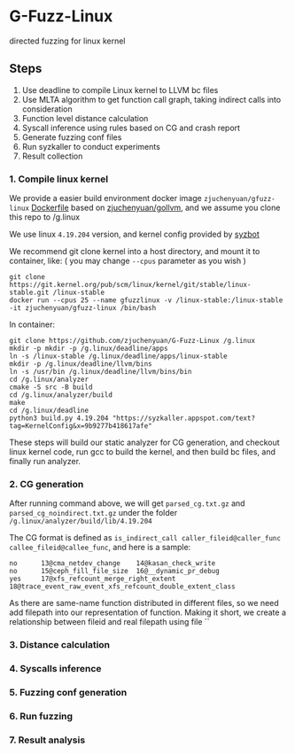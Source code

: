 # G-Fuzz-Linux
directed fuzzing for linux kernel


## Steps

1. Use deadline to compile Linux kernel to LLVM bc files
2. Use MLTA algorithm to get function call graph, taking indirect calls into consideration
3. Function level distance calculation
4. Syscall inference using rules based on CG and crash report
5. Generate fuzzing conf files
6. Run syzkaller to conduct experiments
7. Result collection

### 1. Compile linux kernel

We provide a easier build environment docker image `zjuchenyuan/gfuzz-linux` [Dockerfile](https://github.com/zjuchenyuan/G-Fuzz-Linux/blob/master/Dockerfile) based on [zjuchenyuan/gollvm](https://github.com/zjuchenyuan/gfuzz/blob/main/dockerfiles/Dockerfile.gollvm), and we assume you clone this repo to /g.linux

We use linux `4.19.204` version, and kernel config provided by [syzbot](https://syzkaller.appspot.com/bug?id=e2309c1c341d4c7f70f50225c11d5fdc99372086)

We recommend git clone kernel into a host directory, and mount it to container, like: ( you may change `--cpus` parameter as you wish )

```
git clone https://git.kernel.org/pub/scm/linux/kernel/git/stable/linux-stable.git /linux-stable
docker run --cpus 25 --name gfuzzlinux -v /linux-stable:/linux-stable -it zjuchenyuan/gfuzz-linux /bin/bash
```

In container:

```
git clone https://github.com/zjuchenyuan/G-Fuzz-Linux /g.linux
mkdir -p mkdir -p /g.linux/deadline/apps
ln -s /linux-stable /g.linux/deadline/apps/linux-stable
mkdir -p /g.linux/deadline/llvm/bins
ln -s /usr/bin /g.linux/deadline/llvm/bins/bin
cd /g.linux/analyzer
cmake -S src -B build
cd /g.linux/analyzer/build
make
cd /g.linux/deadline
python3 build.py 4.19.204 "https://syzkaller.appspot.com/text?tag=KernelConfig&x=9b9277b418617afe"
```

These steps will build our static analyzer for CG generation, and checkout linux kernel code, run gcc to build the kernel, and then build bc files, and finally run analyzer.

### 2. CG generation

After running command above, we will get `parsed_cg.txt.gz` and `parsed_cg_noindirect.txt.gz` under the folder `/g.linux/analyzer/build/lib/4.19.204`

The CG format is defined as `is_indirect_call caller_fileid@caller_func callee_fileid@callee_func`, and here is a sample:

```
no      13@cma_netdev_change    14@kasan_check_write
no      15@ceph_fill_file_size  16@__dynamic_pr_debug
yes     17@xfs_refcount_merge_right_extent      18@trace_event_raw_event_xfs_refcount_double_extent_class
```

As there are same-name function distributed in different files, so we need add filepath into our representation of function. Making it short, we create a relationship between fileid and real filepath using file ``

### 3. Distance calculation

### 4. Syscalls inference

### 5. Fuzzing conf generation

### 6. Run fuzzing

### 7. Result analysis